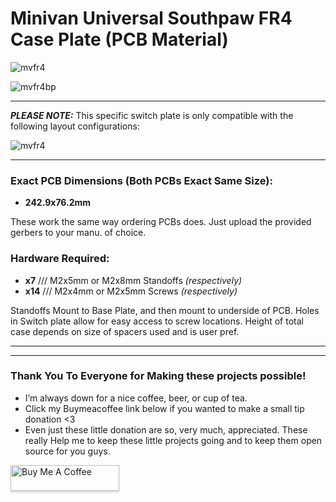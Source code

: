 # Minivan Universal Southpaw FR4 Case Plate (PCB Material)

![mvfr4](https://raw.githubusercontent.com/The-Royal/The_Royal_Open-Source-Projects/schwann/xfile-data/minivan_fr4_cap.png)

![mvfr4bp](https://raw.githubusercontent.com/The-Royal/The_Royal_Open-Source-Projects/schwann/xfile-data/minivan_fr4_baseplate_cap.png)

---

***PLEASE NOTE:*** This specific switch plate is only compatible with the following layout configurations:

![mvfr4](https://raw.githubusercontent.com/The-Royal/The_Royal_Open-Source-Projects/schwann/xfile-data/minivan_fr4_layouts.png)

---

### Exact PCB Dimensions (Both PCBs Exact Same Size):

- **242.9x76.2mm**

These work the same way ordering PCBs does.  Just upload the provided gerbers to your manu. of choice.

### Hardware Required:

- **x7** /// M2x5mm or M2x8mm Standoffs *(respectively)*
- **x14** /// M2x4mm or M2x5mm Screws *(respectively)*

Standoffs Mount to Base Plate, and then mount to underside of PCB.  Holes in Switch plate allow for easy access to screw locations. Height of total case depends on size of spacers used and is user pref.

---
---

 ### Thank You To Everyone for Making these projects possible!

- I’m always down for a nice coffee, beer, or cup of tea. 
- Click my Buymeacoffee link below if you wanted to make a small tip donation <3
- Even just these little donation are so, very much, appreciated.  These really Help me to keep these little projects going and to keep them open source for you guys. 

<a href="https://www.buymeacoffee.com/xQnlh8tRs" target="_blank"><img src="https://www.buymeacoffee.com/assets/img/custom_images/orange_img.png" alt="Buy Me A Coffee" style="height: 41px !important;width: 174px !important;box-shadow: 0px 3px 2px 0px rgba(190, 190, 190, 0.5) !important;-webkit-box-shadow: 0px 3px 2px 0px rgba(190, 190, 190, 0.5) !important;" ></a>


